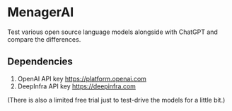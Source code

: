 # MenagerAI
Test various open source language models alongside with ChatGPT and compare the differences.
## Dependencies
1. OpenAI API key https://platform.openai.com
2. DeepInfra API key https://deepinfra.com

(There is also a limited free trial just to test-drive the models for a little bit.)
